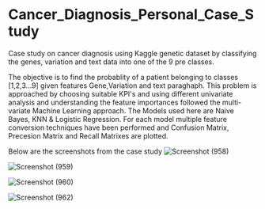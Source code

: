 # Cancer_Diagnosis_Personal_Case_Study
Case study on cancer diagnosis using Kaggle genetic dataset by classifying the genes, variation and text data into one of the 9 pre classes.

The objective is to find the probablity of a patient belonging to classes [1,2,3...9] given features Gene,Variation and text paraghaph. This problem is approached by choosing 
suitable KPI's and using different univariate analysis and understanding the feature importances followed the multi-variate Machine Learning approach. The Models used here are Naive Bayes, KNN & Logistic Regression. For each model multiple feature conversion techniques have been performed and Confusion Matrix, Precesion Matrix and Recall Matrixes are plotted.

Below are the screenshots from the case study 
![Screenshot (958)](https://user-images.githubusercontent.com/46881796/110837685-91229e80-82c7-11eb-9073-2f2c50325684.png)

![Screenshot (959)](https://user-images.githubusercontent.com/46881796/110838003-f70f2600-82c7-11eb-952a-e8998dec9ab7.png)

![Screenshot (960)](https://user-images.githubusercontent.com/46881796/110838126-1ad26c00-82c8-11eb-8efd-e5f787931dbf.png)

![Screenshot (962)](https://user-images.githubusercontent.com/46881796/110838378-6422bb80-82c8-11eb-8491-9272c23850b9.png)

